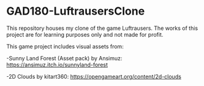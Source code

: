 # GAD180-LuftrausersClone
This repository houses my clone of the game Luftrausers. The works of this project are for learning purposes only and not made for profit.

This game project includes visual assets from:

-Sunny Land Forest (Asset pack) by Ansimuz: 
https://ansimuz.itch.io/sunnyland-forest

-2D Clouds by kitart360:
https://opengameart.org/content/2d-clouds
